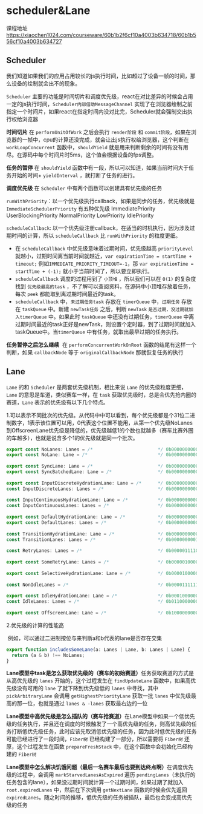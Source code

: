 # scheduler&Lane

课程地址
<https://xiaochen1024.com/courseware/60b1b2f6cf10a4003b634718/60b1b556cf10a4003b634727>

## Scheduler

我们知道如果我们的应用占用较长的js执行时间，比如超过了设备一帧的时间，那么设备的绘制就会出不的现象。

`Scheduler` 主要的功能是时间切片和调度优先级，react在对比差异的时候会占用一定的js执行时间，`Scheduler内部借助MessageChannel` 实现了在浏览器绘制之前指定一个时间片，如果react在指定时间内没对比完，Scheduler就会强制交出执行权给浏览器

**时间切片**
在 `performUnitOfWork` 之后会执行 `render阶段` 和 `commit阶段`，如果在浏览器的一帧中，cpu的计算还没完成，就会让出js执行权给浏览器，这个判断在 `workLoopConcurrent` 函数中，`shouldYield` 就是用来判断剩余的时间有没有用尽。在源码中每个时间片时5ms，这个值会根据设备的fps调整。

**任务的暂停**
在 `shouldYield` 函数中有一段，所以可以知道，如果当前时间大于任务开始的时间+ `yieldInterval` ，就打断了任务的进行。

**调度优先级**
​在 `Scheduler` 中有两个函数可以创建具有优先级的任务

`runWithPriority`：以一个优先级执行callback，如果是同步的任务，优先级就是 `ImmediateSchedulerPriority`
有五种优先级
ImmediatePriority
UserBlockingPriority
NormalPriority
LowPriority
IdlePriority

`scheduleCallback`: 以一个优先级注册callback，在适当的时机执行，因为涉及过期时间的计算，所以 `scheduleCallback` 比 `runWithPriority` 的粒度更细。

- 在 `scheduleCallback` 中优先级意味着过期时间，优先级越高 `priorityLevel` 就越小，过期时间离当前时间就越近，`var expirationTime = startTime + timeout;` 例如`IMMEDIATE_PRIORITY_TIMEOUT=-1`，那 `var expirationTime = startTime + (-1);` 就小于当前时间了，所以要立即执行。
- `scheduleCallback` 调度的过程用到了 `小顶堆` ，所以我们可以在 `O(1)` 的复杂度找到 `优先级最高的task` ，不了解可以查阅资料，在源码中小顶堆存放着任务，每次 `peek` 都能取到离过期时间最近的task。
- `scheduleCallback` 中，`未过期任务task` 存放在 `timerQueue` 中，`过期任务` 存放在 `taskQueue` 中。新建 `newTask任务` 之后，判断 `newTask` `是否过期，没过期就加入timerQueue` 中。如果此时 `taskQueue` 中还没有过期任务，`timerQueue` 中离过期时间最近的task正好是newTask，则设置个定时器，到了过期时间就加入taskQueue中。当`timerQueue` 中有任务，就取出最早过期的任务执行。

**任务暂停之后怎么继续**
​ 在 `performConcurrentWorkOnRoot` 函数的结尾有这样一个判断，如果 `callbackNode` 等于 `originalCallbackNode` 那就恢复任务的执行

## Lane

`Lane` 的和 `Scheduler` 是两套优先级机制，相比来说 `Lane` 的优先级粒度更细，`Lane` 的意思是车道，类似赛车一样，在 `task` 获取优先级时，总是会优先抢内圈的赛道，`Lane` 表示的优先级有以下几个特点。

1.可以表示不同批次的优先级。​ 从代码中中可以看到，每个优先级都是个31位二进制数字，1表示该位置可以用，0代表这个位置不能用，从第一个优先级NoLanes到OffscreenLane优先级是降低的，优先级越低1的个数也就越多（赛车比赛外圈的车越多），也就是说含多个1的优先级就是同一个批次。

```js
export const NoLanes: Lanes = /*                        */ 0b0000000000000000000000000000000;
export const NoLane: Lane = /*                          */ 0b0000000000000000000000000000000;
  
export const SyncLane: Lane = /*                        */ 0b0000000000000000000000000000001;
export const SyncBatchedLane: Lane = /*                 */ 0b0000000000000000000000000000010;
  
export const InputDiscreteHydrationLane: Lane = /*      */ 0b0000000000000000000000000000100;
const InputDiscreteLanes: Lanes = /*                    */ 0b0000000000000000000000000011000;
  
const InputContinuousHydrationLane: Lane = /*           */ 0b0000000000000000000000000100000;
const InputContinuousLanes: Lanes = /*                  */ 0b0000000000000000000000011000000;
  
export const DefaultHydrationLane: Lane = /*            */ 0b0000000000000000000000100000000;
export const DefaultLanes: Lanes = /*                   */ 0b0000000000000000000111000000000;
  
const TransitionHydrationLane: Lane = /*                */ 0b0000000000000000001000000000000;
const TransitionLanes: Lanes = /*                       */ 0b0000000001111111110000000000000;
  
const RetryLanes: Lanes = /*                            */ 0b0000011110000000000000000000000;
  
export const SomeRetryLane: Lanes = /*                  */ 0b0000010000000000000000000000000;
  
export const SelectiveHydrationLane: Lane = /*          */ 0b0000100000000000000000000000000;
  
const NonIdleLanes = /*                                 */ 0b0000111111111111111111111111111;
  
export const IdleHydrationLane: Lane = /*               */ 0b0001000000000000000000000000000;
const IdleLanes: Lanes = /*                             */ 0b0110000000000000000000000000000;
  
export const OffscreenLane: Lane = /*                   */ 0b1000000000000000000000000000000;
```

2.优先级的计算的性能高

​ 例如，可以通过二进制按位与来判断a和b代表的lane是否存在交集

```js
export function includesSomeLane(a: Lanes | Lane, b: Lanes | Lane) {
  return (a & b) !== NoLanes;
}
```

**Lane模型中task是怎么获取优先级的（赛车的初始赛道）**
​任务获取赛道的方式是从高优先级的 `lanes` 开始的，这个过程发生在 `findUpdateLane` 函数中，如果高优先级没有可用的 `lane` 了就下降到优先级低的 `lanes` 中寻找，其中`pickArbitraryLane` 会调用 `getHighestPriorityLane` 获取一批 `lanes` 中优先级最高的那一位，也就是通过 `lanes & -lanes` 获取最右边的一位

**Lane模型中高优先级是怎么插队的（赛车抢赛道）**
​在Lane模型中如果一个低优先级的任务执行，并且还在调度的时候触发了一个高优先级的任务，则高优先级的任务打断低优先级任务，此时应该先取消低优先级的任务，因为此时低优先级的任务可能已经进行了一段时间，`Fiber树` 已经构建了一部分，所以需要将 `Fiber树` 还原，这个过程发生在函数 `prepareFreshStack` 中，在这个函数中会初始化已经构建的 `Fiber树`

**Lane模型中怎么解决饥饿问题（最后一名赛车最后也要到达终点啊）**
​在调度优先级的过程中，会调用 `markStarvedLanesAsExpired` 遍历 `pendingLanes`（未执行的任务包含的lane），如果没过期时间就计算一个过期时间，如果过期了就加入`root.expiredLanes` 中，然后在下次调用 `getNextLane` 函数的时候会优先返回 `expiredLanes`。随之时间的推移，低优先级的任务被插队，最后也会变成高优先级的任务